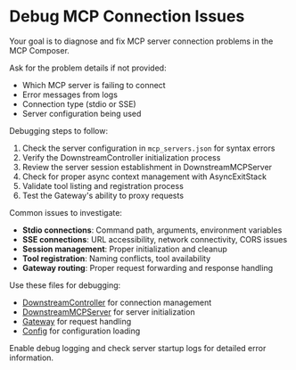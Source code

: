 # Debug MCP Connection Issues

Your goal is to diagnose and fix MCP server connection problems in the MCP Composer.

Ask for the problem details if not provided:
- Which MCP server is failing to connect
- Error messages from logs
- Connection type (stdio or SSE)
- Server configuration being used

Debugging steps to follow:
1. Check the server configuration in `mcp_servers.json` for syntax errors
2. Verify the DownstreamController initialization process
3. Review the server session establishment in DownstreamMCPServer
4. Check for proper async context management with AsyncExitStack
5. Validate tool listing and registration process
6. Test the Gateway's ability to proxy requests

Common issues to investigate:
- **Stdio connections**: Command path, arguments, environment variables
- **SSE connections**: URL accessibility, network connectivity, CORS issues
- **Session management**: Proper initialization and cleanup
- **Tool registration**: Naming conflicts, tool availability
- **Gateway routing**: Proper request forwarding and response handling

Use these files for debugging:
- [DownstreamController](src/downstream_controller.py) for connection management
- [DownstreamMCPServer](src/domain/downstream_server.py) for server initialization
- [Gateway](src/gateway.py) for request handling
- [Config](src/config.py) for configuration loading

Enable debug logging and check server startup logs for detailed error information.
